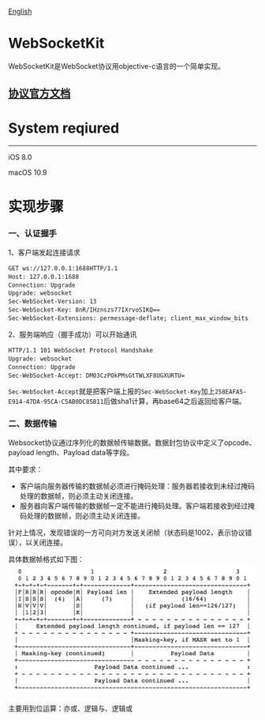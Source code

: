 [English](README_en.md)

# WebSocketKit
WebSocketKit是WebSocket协议用objective-c语言的一个简单实现。

[协议官方文档](https://tools.ietf.org/html/rfc6455)
------
# System reqiured
-------
iOS 8.0

macOS 10.9

# 实现步骤

### 一、认证握手

1、客户端发起连接请求

```html
GET ws://127.0.0.1:1688HTTP/1.1
Host: 127.0.0.1:1688
Connection: Upgrade
Upgrade: websocket
Sec-WebSocket-Version: 13
Sec-WebSocket-Key: 8nR/IHznszs77IXrvoSIKQ==
Sec-WebSocket-Extensions: permessage-deflate; client_max_window_bits
```

2、服务端响应（握手成功）可以开始通讯

```html
HTTP/1.1 101 WebSocket Protocol Handshake
Upgrade: websocket
Connection: Upgrade
Sec-WebSocket-Accept: DM03CzPOkPMsGtTWLXF8UGXURTU=
```

`Sec-WebSocket-Accept`就是把客户端上报的`Sec-WebSocket-Key`加上`258EAFA5-E914-47DA-95CA-C5AB0DC85B11`后做sha1计算，再base64之后返回给客户端。

### 二、数据传输
Websocket协议通过序列化的数据帧传输数据。数据封包协议中定义了opcode、payload length、Payload data等字段。

其中要求：

- 客户端向服务器传输的数据帧必须进行掩码处理：服务器若接收到未经过掩码处理的数据帧，则必须主动关闭连接。
- 服务器向客户端传输的数据帧一定不能进行掩码处理。客户端若接收到经过掩码处理的数据帧，则必须主动关闭连接。

针对上情况，发现错误的一方可向对方发送关闭帧（状态码是1002，表示协议错误），以关闭连接。

具体数据帧格式如下图：
![Base Framing Protocl](images/base-framing-protocol.png)

主要用到位运算：亦或、逻辑与、逻辑或